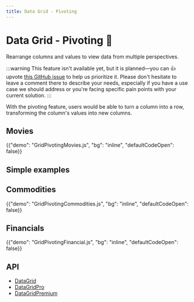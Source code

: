 ```yaml
---
title: Data Grid - Pivoting
---
```


# Data Grid - Pivoting [<span class="plan-premium"></span>](/x/introduction/licensing/#premium-plan 'Premium plan')🚧

<p class="description">Rearrange columns and values to view data from multiple perspectives.</p>

:::warning
This feature isn't available yet, but it is planned—you can 👍 upvote [this GitHub issue](https://github.com/mui/mui-x/issues/214) to help us prioritize it.
Please don't hesitate to leave a comment there to describe your needs, especially if you have a use case we should address or you're facing specific pain points with your current solution.
:::

With the pivoting feature, users would be able to turn a column into a row, transforming the column's values into new columns.

## Movies

{{"demo": "GridPivotingMovies.js", "bg": "inline", "defaultCodeOpen": false}}

## Simple examples

<!-- {{"demo": "GridPivotingBasic.js", "bg": "inline", "defaultCodeOpen": false}} -->

<!-- {{"demo": "GridPivotingMultipleValues.js", "bg": "inline", "defaultCodeOpen": false}} -->

## Commodities

{{"demo": "GridPivotingCommodities.js", "bg": "inline", "defaultCodeOpen": false}}

## Financials

{{"demo": "GridPivotingFinancial.js", "bg": "inline", "defaultCodeOpen": false}}

## API

- [DataGrid](/x/api/data-grid/data-grid/)
- [DataGridPro](/x/api/data-grid/data-grid-pro/)
- [DataGridPremium](/x/api/data-grid/data-grid-premium/)
